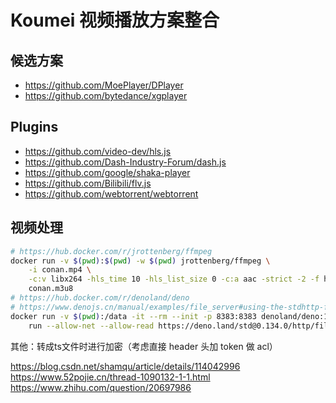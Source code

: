 # Koumei 视频播放方案整合

## 候选方案

+ https://github.com/MoePlayer/DPlayer
+ https://github.com/bytedance/xgplayer

## Plugins

+ https://github.com/video-dev/hls.js
+ https://github.com/Dash-Industry-Forum/dash.js
+ https://github.com/google/shaka-player
+ https://github.com/Bilibili/flv.js
+ https://github.com/webtorrent/webtorrent

## 视频处理

```bash
# https://hub.docker.com/r/jrottenberg/ffmpeg
docker run -v $(pwd):$(pwd) -w $(pwd) jrottenberg/ffmpeg \
	-i conan.mp4 \
	-c:v libx264 -hls_time 10 -hls_list_size 0 -c:a aac -strict -2 -f hls \
	conan.m3u8
# https://hub.docker.com/r/denoland/deno
# https://www.denojs.cn/manual/examples/file_server#using-the-stdhttp-file-server
docker run -v $(pwd):/data -it --rm --init -p 8383:8383 denoland/deno:1.20.4 \
	run --allow-net --allow-read https://deno.land/std@0.134.0/http/file_server.ts /data -p 8383
```

其他：转成ts文件时进行加密（考虑直接 header 头加 token 做 acl）

https://blog.csdn.net/shamqu/article/details/114042996
https://www.52pojie.cn/thread-1090132-1-1.html
https://www.zhihu.com/question/20697986

